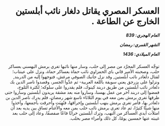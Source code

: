 <h1 dir="rtl">العسكر المصري يقاتل دلغار نائب أبلستين الخارج عن الطاعة  .</h1>

<h5 dir="rtl">العام الهجري:  839

الشهر القمري: رمضان

العام الميلادي: 1436</h5>

<p dir="rtl">توجَّه العسكر المجرَّد من مصر إلى حلب، وسار منها نائبها تغري برمش البهسني بعساكر حلب، وصحبته الأمير قاني باي الحمزاوي نائب حماة بعساكر حماة، ونزل على عينتاب؛ لقتال دلغادر نائب أبلستين, وقد نزل جانبك الصوفي مرغش، فتوجهوا إليه من الدربند, ونزلوا على بزرجق يعني سويقة باللغة العربية- ثم عدَّوا الجسر، وقصدوا ناصر الدين بك دلغادر نائب أبلستين من طريق دربند كينوك، فلم يقدروا على سلوكه؛ لكثرة الثلوج، فمضوا إلى دربند آخر من عمل بهسنا، وساروا منه بعد مشقة يريدون أبلستين وساروا حتى طرقها تغري برمش بمن معه في يوم الثلاثاء تاسع شهر رمضان، فلم يدرك ناصر الدين بن دلغادر بها، فأمر تغري برمش بنهب أبلستين وإحراقها، فنُهِبَت وأُحرقت بأجمعها، وأخذوا منها شيئًا كثيرًا، ثم عاد تغري برمش نائب حلب بمن معه والأغنام تساق بين يديه بعد أن امتلأت أيدي العساكر من النهب، وترك أبلستين خرابًا قاعًا صفصفًا، وعاد إلى حلب بعد غيبته عنها خمسين يومًا، كل ذلك وأمراء مصر بحلب.</p></br>
